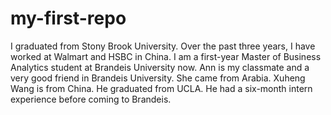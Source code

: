 # my-first-repo
I graduated from Stony Brook University. Over the past three years, I have worked at Walmart and HSBC in China. I am a first-year Master of Business Analytics student at Brandeis University now.
Ann is my classmate and a very good friend in Brandeis University. She came from Arabia.
Xuheng Wang is from China. He graduated from UCLA. He had a six-month intern experience before coming to Brandeis.
